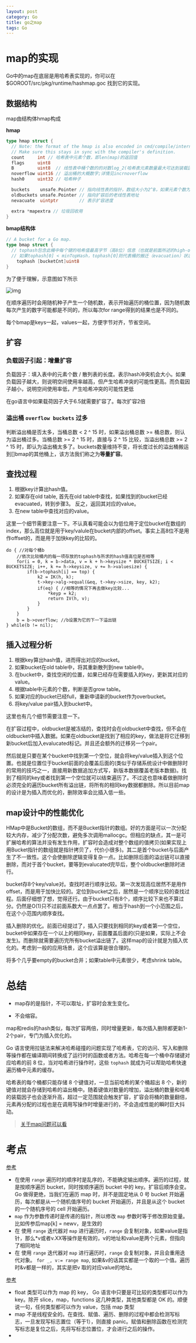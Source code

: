 ```yaml
---
layout: post
category: Go
title: go之map
tags: Go
---
```




map的实现
======

Go中的map在底层是用哈希表实现的，你可以在 $GOROOT/src/pkg/runtime/hashmap.goc 找到它的实现。

数据结构
----

map由结构体hmap构成

**hmap**

```go
type hmap struct {
  // Note: the format of the hmap is also encoded in cmd/compile/internal/gc/reflect.go.
  // Make sure this stays in sync with the compiler's definition.
  count     int // 哈希表中元素个数，即len(map)的返回值
  flags     uint8
  B         uint8  // 线性表中桶个数的的对数log_2(哈希表元素数量最大可达到装载因子*2^B)
  noverflow uint16 // 溢出桶的大概数字;详情见incrnoverflow
  hash0     uint32 // 哈希种子

  buckets    unsafe.Pointer // 指向线性表的指针，数组大小为2^B，如果元素个数为0，它为nil.
  oldbuckets unsafe.Pointer // 指向扩容后的老线性表地址
  nevacuate  uintptr        // 表示扩容进度

  extra *mapextra // 垃圾回收用
}
```

**bmap结构体**

```go
// A bucket for a Go map.
type bmap struct {
  // tophash包含此桶中每个键的哈希值最高字节（高8位）信息（也就是前面所述的high-order bits）。
  // 如果tophash[0] < minTopHash，tophash[0]则代表桶的搬迁（evacuation）状态。
    tophash [bucketCnt]uint8
}
```

为了便于理解，示意图如下所示



![img](https://cdn.jsdelivr.net/gh/mafulong/mdPic@vv3/v3/20220423125332.jpg)

在顺序遍历时会用随机种子产生一个随机数，表示开始遍历的桶位置，因为随机数每次产生的数字可能都是不同的，所以每次for range得到的结果也是不同的。

每个bmap是keys一起，values一起，方便字节对齐，节省空间。

扩容
----

### 负载因子引起：增量扩容

负载因子：填入表中的元素个数 / 散列表的长度。表示hash冲突机会大小。如果负载因子越大，则说明空间使用率越高，但产生哈希冲突的可能性更高。而负载因子越小，说明空间使用率低，产生哈希冲突的可能性更低

在go语言中如果载荷因子大于6.5就需要扩容了。每次扩容2倍

### 溢出桶 `overflow buckets` 过多

判断溢出桶是否太多，当桶总数 < 2 ^ 15 时，如果溢出桶总数 >= 桶总数，则认为溢出桶过多。当桶总数 >= 2 ^ 15 时，直接与 2 ^ 15 比较，当溢出桶总数 >= 2 ^ 15 时，即认为溢出桶太多了。buckets数量维持不变，将长度过长的溢出桶搬运到[]bmap的其他桶上，该方法我们称之为**等量扩容**。

查找过程
----

1.  根据key计算出hash值。
2.  如果存在old table, 首先在old table中查找，如果找到的bucket已经evacuated，转到步骤3。 反之，返回其对应的value。
3.  在new table中查找对应的value。

这里一个细节需要注意一下。不认真看可能会以为低位用于定位bucket在数组的index，那么高位就是用于key/valule在bucket内部的offset。事实上高8位不是用作offset的，而是用于加快key的比较的。

```
do { //对每个桶b
    //依次比较桶内的每一项存放的tophash与所求的hash值高位是否相等
    for(i = 0, k = b->data, v = k + h->keysize * BUCKETSIZE; i < BUCKETSIZE; i++, k += h->keysize, v += h->valuesize) {
        if(b->tophash[i] == top) {
            k2 = IK(h, k);
            t->key->alg->equal(&eq, t->key->size, key, k2);
            if(eq) { //相等的情况下再去做key比较...
                *keyp = k2;
                return IV(h, v);
            }
        }
    }
    b = b->overflow; //b设置为它的下一下溢出链
} while(b != nil);

```

插入过程分析
------

1.  根据key算出hash值，进而得出对应的bucket。
2.  如果bucket在old table中，将其重新散列到new table中。
3.  在bucket中，查找空闲的位置，如果已经存在需要插入的key，更新其对应的value。
4.  根据table中元素的个数，判断是否grow table。
5.  如果对应的bucket已经full，重新申请新的bucket作为overbucket。
6.  将key/value pair插入到bucket中。

这里也有几个细节需要注意一下。

在扩容过程中，oldbucket是被冻结的，查找时会在oldbucket中查找，但不会在oldbucket中插入数据。如果在oldbucket是找到了相应的key，做法是将它迁移到新bucket后加入evalucated标记。并且还会额外的迁移另一个pair。

然后就是只要在某个bucket中找到第一个空位，就会将key/value插入到这个位置。也就是位置位于bucket前面的会覆盖后面的(类似于存储系统设计中做删除时的常用的技巧之一，直接用新数据追加方式写，新版本数据覆盖老版本数据)。找到了相同的key或者找到第一个空位就可以结束遍历了。不过这也意味着做删除时必须完全的遍历bucket所有溢出链，将所有的相同key数据都删除。所以目前map的设计是为插入而优化的，删除效率会比插入低一些。

map设计中的性能优化
-----------

HMap中是Bucket的数组，而不是Bucket指针的数组。好的方面是可以一次分配较大内存，减少了分配次数，避免多次调用mallocgc。但相应的缺点，其一是可扩展哈希的算法并没有发生作用，扩容时会造成对整个数组的值拷贝(如果实现上用Bucket指针的数组就是指针拷贝了，代价小很多)。其二是首个bucket与后面产生了不一致性。这个会使删除逻辑变得复杂一点。比如删除后面的溢出链可以直接删除，而对于首个bucket，要等到evalucated完毕后，整个oldbucket删除时进行。

bucket存8个key/value对。查找时进行顺序比较。第一次发现高位居然不是用作offset，而是用于加快比较的。定位到bucket之后，居然是一个顺序比较的查找过程。后面仔细想了想，觉得还行。由于bucket只有8个，顺序比较下来也不算过分。仍然是O(1)只不过前面系数大一点点罢了。相当于hash到一个小范围之后，在这个小范围内顺序查找。

插入删除的优化。前面已经提过了，插入只要找到相同的key或者第一个空位，bucket中如果存在一个以上的相同key，前面覆盖后面的(只是如果，实际上不会发生)。而删除就需要遍历完所有bucket溢出链了。这样map的设计就是为插入优化的。考虑到一般的应用场景，这个应该算是很合理的。

将多个几乎要empty的bucket合并；如果table中元素很少，考虑shrink table。



# 总结

- map存的是指针，不可以取址，扩容时会发生变化。

- 不会缩容。

  

map和redis的hash类似，每次扩容两倍，同时增量更新，每次插入删除都更新1-2个pair，专门为插入优化的。



Go 语言使用拉链法来解决哈希碰撞的问题实现了哈希表，它的访问、写入和删除等操作都在编译期间转换成了运行时的函数或者方法。哈希在每一个桶中存储键对应哈希的前 8 位，当对哈希进行操作时，这些 `tophash` 就成为可以帮助哈希快速遍历桶中元素的缓存。

哈希表的每个桶都只能存储 8 个键值对，一旦当前哈希的某个桶超出 8 个，新的键值对就会存储到哈希的溢出桶中。随着键值对数量的增加，溢出桶的数量和哈希的装载因子也会逐渐升高，超过一定范围就会触发扩容，扩容会将桶的数量翻倍，元素再分配的过程也是在调用写操作时增量进行的，不会造成性能的瞬时巨大抖动。



> [关于map问题可以看](https://www.bookstack.cn/read/qcrao-Go-Questions/map.md)

# 考点

[参考](https://www.cxyzjd.com/article/kunyus/105611913)

- 在使用 `range` 遍历时的顺序时是乱序的，不能确定输出顺序。遍历的过程，就是按顺序遍历 bucket，同时按顺序遍历 bucket 中的 key。扩容后顺序会变。Go 做得更绝，当我们在遍历 map 时，并不是固定地从 0 号 bucket 开始遍历，每次都是从一个随机值序号的 bucket 开始遍历，并且是从这个 bucket 的一个随机序号的 cell 开始遍历。
- `map` 作为参数传递时是传递的指针，所以修改 `map` 参数时等于修改原始变量。比如传参后map[k] = newv，是生效的
- 在 使用 `range` 迭代器对 `map` 进行遍历时，`range` 会复制对象，如果value是指针，那么*v或者v.XX等操作是有效的，v的地址和value是两个元素，但指向了相同地址
- 在 使用 `range` 迭代器对 `map` 进行遍历时，`range` 会复制对象，并且会重用迭代对象。 `for _, v:= range map`, 如果&v的话其实都是一个取的一个值。遍历时&v都是一样的，其实是把v 取的对应value的地址。

[参考](https://www.bookstack.cn/read/qcrao-Go-Questions/map-float%20%E7%B1%BB%E5%9E%8B%E5%8F%AF%E4%BB%A5%E4%BD%9C%E4%B8%BA%20map%20%E7%9A%84%20key%20%E5%90%97.md)

- float 类型可以作为 map 的 key， Go 语言中只要是可比较的类型都可以作为 key。除开 slice，map，functions 这几种类型，其他类型都是 OK 的。顺便说一句，任何类型都可以作为 value，包括 map 类型
- map 不是线程安全的。在查找、赋值、遍历、删除的过程中都会检测写标志，一旦发现写标志置位（等于1），则直接 panic。赋值和删除函数在检测完写标志是复位之后，先将写标志位置位，才会进行之后的操作。
- 